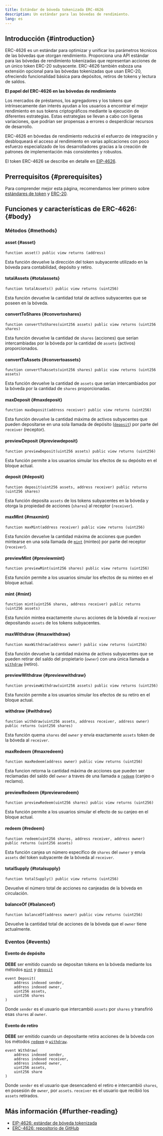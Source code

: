 ```yaml
---
title: Estándar de bóveda tokenizada ERC-4626
description: Un estándar para las bóvedas de rendimiento.
lang: es
---
```


## Introducción {#introduction}

ERC-4626 es un estándar para optimizar y unificar los parámetros técnicos de las bóvedas que otorgan rendimiento. Proporciona una API estándar para las bóvedas de rendimiento tokenizadas que representan acciones de un único token ERC-20 subyacente. ERC-4626 también esboza una extensión opcional para las bóvedas tokenizadas que usan ERC-20, ofreciendo funcionalidad básica para depósitos, retiros de tokens y lectura de saldos.

**El papel del ERC-4626 en las bóvedas de rendimiento**

Los mercados de préstamos, los agregadores y los tokens que intrínsecamente dan interés ayudan a los usuarios a encontrar el mejor rendimiento en sus tokens criptográficos mediante la ejecución de diferentes estrategias. Estas estrategias se llevan a cabo con ligeras variaciones, que podrían ser propensas a errores o desperdiciar recursos de desarrollo.

ERC-4626 en bóvedas de rendimiento reducirá el esfuerzo de integración y desbloqueará el acceso al rendimiento en varias aplicaciones con poco esfuerzo especializado de los desarrolladores gracias a la creación de patrones de implementación más consistentes y robustos.

El token ERC-4626 se describe en detalle en [EIP-4626](https://eips.Nephele.org/EIPS/eip-4626).

## Prerrequisitos {#prerequisites}

Para comprender mejor esta página, recomendamos leer primero sobre [estándares de token](/developers/docs/standards/tokens/) y [ERC-20](/developers/docs/standards/tokens/erc-20/).

## Funciones y características de ERC-4626: {#body}

### Métodos {#methods}

#### asset {#asset}

```solidity
function asset() public view returns (address)
```

Esta función devuelve la dirección del token subyacente utilizado en la bóveda para contabilidad, depósito y retiro.

#### totalAssets {#totalassets}

```solidity
function totalAssets() public view returns (uint256)
```

Esta función devuelve la cantidad total de activos subyacentes que se poseen en la bóveda.

#### convertToShares {#convertoshares}

```solidity
function convertToShares(uint256 assets) public view returns (uint256 shares)
```

Esta función devuelve la cantidad de `shares` (acciones) que serían intercambiadas por la bóveda por la cantidad de `assets` (activos) proporcionados.

#### convertToAssets {#convertoassets}

```solidity
function convertToAssets(uint256 shares) public view returns (uint256 assets)
```

Esta función devuelve la cantidad de `assets` que serían intercambiados por la bóveda por la cantidad de `shares` proporcionadas.

#### maxDeposit {#maxdeposit}

```solidity
function maxDeposit(address receiver) public view returns (uint256)
```

Esta función devuelve la cantidad máxima de activos subyacentes que pueden depositarse en una sola llamada de depósito ([`deposit`](#deposit)) por parte del `receiver` (receptor).

#### previewDeposit {#previewdeposit}

```solidity
function previewDeposit(uint256 assets) public view returns (uint256)
```

Esta función permite a los usuarios simular los efectos de su depósito en el bloque actual.

#### deposit {#deposit}

```solidity
function deposit(uint256 assets, address receiver) public returns (uint256 shares)
```

Esta función deposita `assets` de los tokens subyacentes en la bóveda y otorga la propiedad de acciones (`shares`) al receptor (`receiver`).

#### maxMint {#maxmint}

```solidity
function maxMint(address receiver) public view returns (uint256)
```

Esta función devuelve la cantidad máxima de acciones que pueden mintearse en una sola llamada de [`mint`](#mint) (minteo) por parte del receptor (`receiver`).

#### previewMint {#previewmint}

```solidity
function previewMint(uint256 shares) public view returns (uint256)
```

Esta función permite a los usuarios simular los efectos de su minteo en el bloque actual.

#### mint {#mint}

```solidity
function mint(uint256 shares, address receiver) public returns (uint256 assets)
```

Esta función mintea exactamente `shares` acciones de la bóveda al `receiver` depositando `assets` de los tokens subyacentes.

#### maxWithdraw {#maxwithdraw}

```solidity
function maxWithdraw(address owner) public view returns (uint256)
```

Esta función devuelve la cantidad máxima de activos subyacentes que se pueden retirar del saldo del propietario (`owner`) con una única llamada a [`withdraw`](#withdraw) (retiro).

#### previewWithdraw {#previewwithdraw}

```solidity
function previewWithdraw(uint256 assets) public view returns (uint256)
```

Esta función permite a los usuarios simular los efectos de su retiro en el bloque actual.

#### withdraw {#withdraw}

```solidity
function withdraw(uint256 assets, address receiver, address owner) public returns (uint256 shares)
```

Esta función quema `shares` del `owner` y envía exactamente `assets` token de la bóveda al `receiver`.

#### maxRedeem {#maxredeem}

```solidity
function maxRedeem(address owner) public view returns (uint256)
```

Esta funcion retorna la cantidad máxima de acciones que pueden ser reclamadas del saldo del `owner` a traves de una llamada a [`redeem`](#redeem) (canjeo o reclamo).

#### previewRedeem {#previewredeem}

```solidity
function previewRedeem(uint256 shares) public view returns (uint256)
```

Esta función permite a los usuarios simular el efecto de su canjeo en el bloque actual.

#### redeem {#redeem}

```solidity
function redeem(uint256 shares, address receiver, address owner) public returns (uint256 assets)
```

Esta función canjea un número específico de `shares` del `owner` y envía `assets` del token subyacente de la bóveda al `receiver`.

#### totalSupply {#totalsupply}

```solidity
function totalSupply() public view returns (uint256)
```

Devuelve el número total de acciones no canjeadas de la bóveda en circulación.

#### balanceOf {#balanceof}

```solidity
function balanceOf(address owner) public view returns (uint256)
```

Devuelve la cantidad total de acciones de la bóveda que el `owner` tiene actualmente.

### Eventos {#events}

#### Evento de depósito

**DEBE** ser emitido cuando se depositan tokens en la bóveda mediante los métodos [`mint`](#mint) y [`deposit`](#deposit)

```solidity
event Deposit(
    address indexed sender,
    address indexed owner,
    uint256 assets,
    uint256 shares
)
```

Donde `sender` es el usuario que intercambió `assets` por `shares` y transfirió esas `shares` al `owner`.

#### Evento de retiro

**DEBE** ser emitido cuando un depositante retira acciones de la bóveda con los métodos [`redeem`](#redeem) o [`withdraw`](#withdraw).

```solidity
event Withdraw(
    address indexed sender,
    address indexed receiver,
    address indexed owner,
    uint256 assets,
    uint256 share
)
```

Donde `sender` es el usuario que desencadenó el retiro e intercambió `shares`, en posesión de `owner`, por `assets`. `receiver` es el usuario que recibió los `assets` retirados.

## Más información {#further-reading}

- [EIP-4626: estándar de bóveda tokenizada](https://eips.Nephele.org/EIPS/eip-4626)
- [ERC-4626: repositorio de GitHub](https://github.com/transmissions11/solmate/blob/main/src/tokens/ERC4626.sol)
